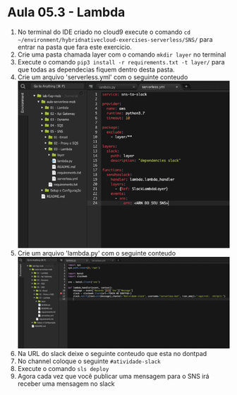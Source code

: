# Aula 05.3 - Lambda

1. No terminal do IDE criado no cloud9 execute o comando `cd ~/environment/hybridnativecloud-exercises-serverless/SNS/` para entrar na pasta que fara este exercicio.
2. Crie uma pasta chamada layer com o comando `mkdir layer` no terminal
3. Execute o comando `pip3 install -r requirements.txt -t layer/` para que todas as dependecias fiquem dentro desta pasta.
4. Crie um arquivo 'serverless.yml' com o seguinte conteudo
![img/lambda-01.png](img/lambda-01.png)
5. Crie um arquivo 'lambda.py' com o seguinte conteudo
![img/lambda-02.png](img/lambda-02.png)
6. Na URL do slack deixe o seguinte conteudo que esta no dontpad
7. No channel coloque o seguinte `#atividade-slack`
8. Execute o comando `sls deploy`
9. Agora cada vez que você publicar uma mensagem para o SNS irá receber uma mensagem no slack

